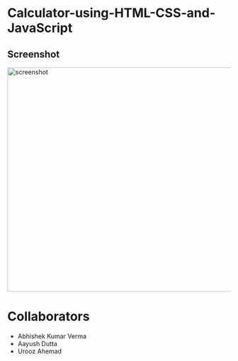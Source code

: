 # Calculator-using-HTML-CSS-and-JavaScript

## Screenshot

<img width="507" alt="screenshot" src="https://user-images.githubusercontent.com/34116562/54217627-00672b80-4512-11e9-8670-63cbed7a11bb.png">
<h1> Collaborators</h1>
<ul>
  <li>Abhishek Kumar Verma</li>
  <li>Aayush Dutta</li>
  <li>Urooz Ahemad</li>
</ul>
